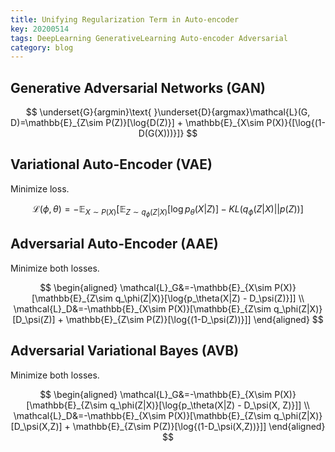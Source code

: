 ```yaml
---
title: Unifying Regularization Term in Auto-encoder
key: 20200514
tags: DeepLearning GenerativeLearning Auto-encoder Adversarial
category: blog
---
```


## Generative Adversarial Networks (GAN)

$$
\underset{G}{argmin}\text{ }\underset{D}{argmax}\mathcal{L}(G, D)=\mathbb{E}_{Z\sim P(Z)}[\log{D(Z)}] + \mathbb{E}_{X\sim P(X)}{[\log{(1-D(G(X)))}]}
$$

## Variational Auto-Encoder (VAE)

Minimize loss.

$$
\mathcal{L}(\phi, \theta)=-\mathbb{E}_{X\sim P(X)}[\mathbb{E}_{Z\sim q_\phi(Z|X)}[\log{p_\theta(X|Z)}] - KL(q_\phi(Z|X)||p(Z))]
$$

## Adversarial Auto-Encoder (AAE)

Minimize both losses.

$$
\begin{aligned}
\mathcal{L}_G&=-\mathbb{E}_{X\sim P(X)}[\mathbb{E}_{Z\sim q_\phi(Z|X)}[\log{p_\theta(X|Z) - D_\psi(Z)}]] \\
\mathcal{L}_D&=-\mathbb{E}_{X\sim P(X)}[\mathbb{E}_{Z\sim q_\phi(Z|X)}[D_\psi(Z)] + \mathbb{E}_{Z\sim P(Z)}[\log{(1-D_\psi(Z))}]]
\end{aligned}
$$

## Adversarial Variational Bayes (AVB)

Minimize both losses.

$$
\begin{aligned}
\mathcal{L}_G&=-\mathbb{E}_{X\sim P(X)}[\mathbb{E}_{Z\sim q_\phi(Z|X)}[\log{p_\theta(X|Z) - D_\psi(X, Z)}]] \\
\mathcal{L}_D&=-\mathbb{E}_{X\sim P(X)}[\mathbb{E}_{Z\sim q_\phi(Z|X)}[D_\psi(X,Z)] + \mathbb{E}_{Z\sim P(Z)}[\log{(1-D_\psi(X,Z))}]]
\end{aligned}
$$

